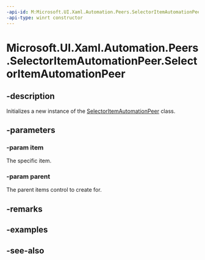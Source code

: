 ```yaml
---
-api-id: M:Microsoft.UI.Xaml.Automation.Peers.SelectorItemAutomationPeer.#ctor(System.Object,Microsoft.UI.Xaml.Automation.Peers.SelectorAutomationPeer)
-api-type: winrt constructor
---
```


<!-- Method syntax
public SelectorItemAutomationPeer(System.Object item, Windows.UI.Xaml.Automation.Peers.SelectorAutomationPeer parent)
-->

# Microsoft.UI.Xaml.Automation.Peers.SelectorItemAutomationPeer.SelectorItemAutomationPeer

## -description
Initializes a new instance of the [SelectorItemAutomationPeer](selectoritemautomationpeer.md) class.

## -parameters
### -param item
The specific item.

### -param parent
The parent items control to create for.

## -remarks

## -examples

## -see-also
